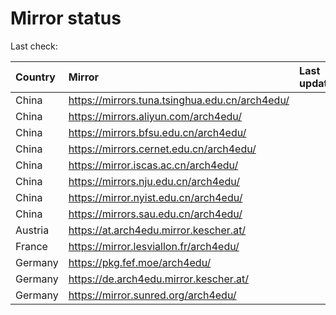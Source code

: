 <script src="./time.js"></script>
# Mirror status
Last check: <script type="text/javascript">localize(1737271127.0994558);</script>

|Country|Mirror|Last update|
|:------|:-----|:----------|
|China|https://mirrors.tuna.tsinghua.edu.cn/arch4edu/|<script type="text/javascript">localize(1737225281);</script>|
|China|https://mirrors.aliyun.com/arch4edu/|<script type="text/javascript">localize(1737225281);</script>|
|China|https://mirrors.bfsu.edu.cn/arch4edu/|<script type="text/javascript">localize(1737225281);</script>|
|China|https://mirrors.cernet.edu.cn/arch4edu/|<script type="text/javascript">localize(1737225281);</script>|
|China|https://mirror.iscas.ac.cn/arch4edu/|<script type="text/javascript">localize(1737225281);</script>|
|China|https://mirrors.nju.edu.cn/arch4edu/|<script type="text/javascript">localize(1737182674);</script>|
|China|https://mirror.nyist.edu.cn/arch4edu/|<script type="text/javascript">localize(1737225281);</script>|
|China|https://mirrors.sau.edu.cn/arch4edu/|<script type="text/javascript">localize(1731653531);</script>|
|Austria|https://at.arch4edu.mirror.kescher.at/|<script type="text/javascript">localize(1737225281);</script>|
|France|https://mirror.lesviallon.fr/arch4edu/|<script type="text/javascript">localize(1737225281);</script>|
|Germany|https://pkg.fef.moe/arch4edu/|<script type="text/javascript">localize(1737225281);</script>|
|Germany|https://de.arch4edu.mirror.kescher.at/|<script type="text/javascript">localize(1737225281);</script>|
|Germany|https://mirror.sunred.org/arch4edu/|<script type="text/javascript">localize(1737225281);</script>|

<script src="./tablefilter/tablefilter.js"></script>
<script src="./table.js"></script>
